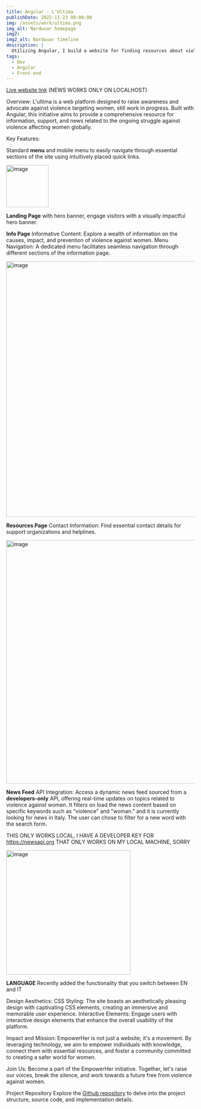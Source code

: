 ```yaml
---
title: Angular - L'Ultima
publishDate: 2022-11-23 00:00:00
img: /assets/work/ultima.png
img_alt: Nardwuar homepage
img2: 
img2_alt: Nardwuar timeline
description: |
  Utilizing Angular, I build a website for finding resources about violence agains women in Italy.
tags:
  - Dev
  - Angular
  - Front-end
---
```

 
<a href="https://lultima.netlify.app/">Live website link</a> (NEWS WORKS ONLY ON LOCALHOST)



Overview:
L'ultima is a web platform designed to raise awareness and advocate against violence targeting women, still work in progress.
Built with Angular, this initiative aims to provide a comprehensive resource for information, support, and news related to the ongoing struggle against violence affecting women globally.

Key Features:

Standard **menu** and mobile menu to easily navigate through essential sections of the site using intuitively placed quick links.

<img width="113" alt="image" src="https://github.com/MarchesaLore/femminicidio-news/assets/22336407/9cbc7a06-0b94-4cf8-a962-38619428f6d7">


**Landing Page** 
with hero banner, engage visitors with a visually impactful hero banner.


**Info Page**
Informative Content: Explore a wealth of information on the causes, impact, and prevention of violence against women.
Menu Navigation: A dedicated menu facilitates seamless navigation through different sections of the information page.

<img width="683" alt="image" src="https://github.com/MarchesaLore/femminicidio-news/assets/22336407/d73da5cd-2cc3-4f79-9a51-63821f23c910">


**Resources Page**
Contact Information: Find essential contact details for support organizations and helplines.

<img width="650" alt="image" src="https://github.com/MarchesaLore/femminicidio-news/assets/22336407/c8319de4-cadd-4e89-9b8e-016de74f325f">

**News Feed**
API Integration: Access a dynamic news feed sourced from a **developers-only** API, offering real-time updates on topics related to violence against women.
It filters on load the news content based on specific keywords such as "violence" and "woman." and it is currently looking for news in Italy.
The user can chose to filter for a new word with the search form.

THIS ONLY WORKS LOCAL, I HAVE A DEVELOPER KEY FOR https://newsapi.org THAT ONLY WORKS ON MY LOCAL MACHINE, SORRY

<img width="332" alt="image" src="https://github.com/MarchesaLore/femminicidio-news/assets/22336407/0028c8f0-3426-4285-ace6-119b2e05dd96">

**LANGUAGE**
Recently added the functionality that you switch between EN and IT

Design Aesthetics:
CSS Styling: The site boasts an aesthetically pleasing design with captivating CSS elements, creating an immersive and memorable user experience.
Interactive Elements: Engage users with interactive design elements that enhance the overall usability of the platform.

Impact and Mission:
EmpowerHer is not just a website; it's a movement. By leveraging technology, we aim to empower individuals with knowledge, connect them with essential resources, and foster a community committed to creating a safer world for women.

Join Us:
Become a part of the EmpowerHer initiative. Together, let's raise our voices, break the silence, and work towards a future free from violence against women.

Project Repository
Explore the <a href="https://github.com/MarchesaLore/femminicidio-news/tree/main" target="_blank">Github repository</a> to delve into the project structure, source code, and implementation details.